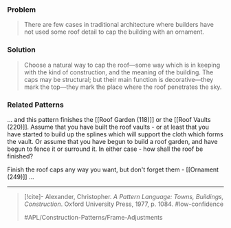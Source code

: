 ### Problem
>There are few cases in traditional architecture where builders have not used some roof detail to cap the building with an ornament.

### Solution
>Choose a natural way to cap the roof—some way which is in keeping with the kind of construction, and the meaning of the building. The caps may be structural; but their main function is decorative—they mark the top—they mark the place where the roof penetrates the sky.

### Related Patterns
... and this pattern finishes the [[Roof Garden (118)]] or the [[Roof Vaults (220)]]. Assume that you have built the roof vaults - or at least that you have started to build up the splines which will support the cloth which forms the vault. Or assume that you have begun to build a roof garden, and have begun to fence it or surround it. In either case - how shall the roof be finished?

Finish the roof caps any way you want, but don't forget them - [[Ornament (249)]] ...

---

> [!cite]- Alexander, Christopher. _A Pattern Language: Towns, Buildings, Construction_. Oxford University Press, 1977, p. 1084.
> #low-confidence
>
> #APL/Construction-Patterns/Frame-Adjustments
